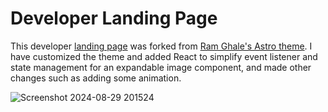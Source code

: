 # Developer Landing Page

This developer <a href="https://petefowler.dev"> landing page</a> was forked from <a href="https://github.com/skillaroo/build-your-web-dev-portfolio">Ram Ghale's Astro theme</a>. I have customized the theme and added React to simplify event listener and state management for an expandable image component, and made other changes such as adding some animation.

![Screenshot 2024-08-29 201524](https://github.com/user-attachments/assets/94443673-f10c-493d-9a83-90440b7609c7)
